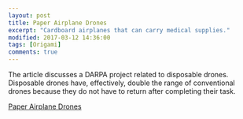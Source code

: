 ```yaml
---
layout: post
title: Paper Airplane Drones
excerpt: "Cardboard airplanes that can carry medical supplies."
modified: 2017-03-12 14:36:00
tags: [Origami]
comments: true
---
```


The article discusses a DARPA project related to disposable drones. Disposable drones have, effectively, double the range of conventional drones because they do not have to return after completing their task.

[Paper Airplane Drones](http://www.recode.net/2017/1/12/14245816/disposable-drones-paper-darpa-save-your-life-otherlab)
